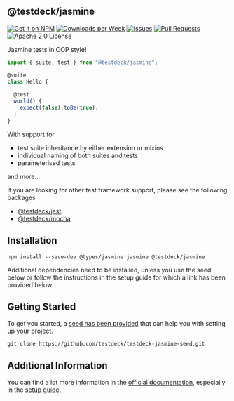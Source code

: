 ## @testdeck/jasmine

[![Get it on NPM](https://img.shields.io/npm/v/@testdeck/jasmine.svg)](https://npmjs.com/package/@testdeck/jasmine)
[![Downloads per Week](https://img.shields.io/npm/dw/@testdeck/jasmine.svg)](https://npmjs.com/package/@testdeck/jasmine)
[![Issues](https://img.shields.io/github/issues/testdeck/testdeck.svg)](https://github.com/testdeck/testdeck/issues)
[![Pull Requests](https://img.shields.io/github/issues-pr/testdeck/testdeck.svg)](https://github.com/testdeck/testdeck/pulls)
![Apache 2.0 License](https://img.shields.io/npm/l/@testdeck/jasmine.svg)

Jasmine tests in OOP style!

```TypeScript
import { suite, test } from "@testdeck/jasmine";

@suite
class Hello {
  
  @test
  world() {
    expect(false).toBe(true);
  }
}
```

With support for

- test suite inheritance by either extension or mixins
- individual naming of both suites and tests
- parameterised tests

and more...

If you are looking for other test framework support, please see the following packages

- [@testdeck/jest](https://npmjs.com/package/@testdeck/jest)
- [@testdeck/mocha](https://npmjs.com/package/@testdeck/mocha)


## Installation

```shell
npm install --save-dev @types/jasmine jasmine @testdeck/jasmine
```

Additional dependencies need to be installed, unless you use the seed below or follow the instructions in the setup
guide for which a link has been provided below.

## Getting Started

To get you started, a [seed has been provided](https://github.com/testdeck/testdeck-jasmine-seed) that can help you with
setting up your project.

```shell
git clone https://github.com/testdeck/testdeck-jasmine-seed.git
```

## Additional Information

You can find a lot more information in the [official documentation](https://testdeck.org/), especially in the
[setup guide](https://testdeck.org/pages/guide/setup).
